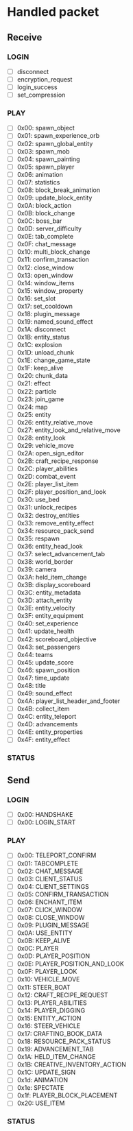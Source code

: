 # Handled packet
## Receive
### LOGIN
- [ ] disconnect
- [ ] encryption_request
- [ ] login_success
- [ ] set_compression

### PLAY
- [ ] 0x00: spawn_object
- [ ] 0x01: spawn_experience_orb
- [ ] 0x02: spawn_global_entity
- [ ] 0x03: spawn_mob
- [ ] 0x04: spawn_painting
- [ ] 0x05: spawn_player
- [ ] 0x06: animation
- [ ] 0x07: statistics
- [ ] 0x08: block_break_animation
- [ ] 0x09: update_block_entity
- [ ] 0x0A: block_action
- [ ] 0x0B: block_change
- [ ] 0x0C: boss_bar
- [ ] 0x0D: server_difficulty
- [ ] 0x0E: tab_complete
- [ ] 0x0F: chat_message
- [ ] 0x10: multi_block_change
- [ ] 0x11: confirm_transaction
- [ ] 0x12: close_window
- [ ] 0x13: open_window
- [ ] 0x14: window_items
- [ ] 0x15: window_property
- [ ] 0x16: set_slot
- [ ] 0x17: set_cooldown
- [ ] 0x18: plugin_message
- [ ] 0x19: named_sound_effect
- [ ] 0x1A: disconnect
- [ ] 0x1B: entity_status
- [ ] 0x1C: explosion
- [ ] 0x1D: unload_chunk
- [ ] 0x1E: change_game_state
- [ ] 0x1F: keep_alive
- [ ] 0x20: chunk_data
- [ ] 0x21: effect
- [ ] 0x22: particle
- [ ] 0x23: join_game
- [ ] 0x24: map
- [ ] 0x25: entity
- [ ] 0x26: entity_relative_move
- [ ] 0x27: entity_look_and_relative_move
- [ ] 0x28: entity_look
- [ ] 0x29: vehicle_move
- [ ] 0x2A: open_sign_editor
- [ ] 0x2B: craft_recipe_response
- [ ] 0x2C: player_abilities
- [ ] 0x2D: combat_event
- [ ] 0x2E: player_list_item
- [ ] 0x2F: player_position_and_look
- [ ] 0x30: use_bed
- [ ] 0x31: unlock_recipes
- [ ] 0x32: destroy_entities
- [ ] 0x33: remove_entity_effect
- [ ] 0x34: resource_pack_send
- [ ] 0x35: respawn
- [ ] 0x36: entity_head_look
- [ ] 0x37: select_advancement_tab
- [ ] 0x38: world_border
- [ ] 0x39: camera
- [ ] 0x3A: held_item_change
- [ ] 0x3B: display_scoreboard
- [ ] 0x3C: entity_metadata
- [ ] 0x3D: attach_entity
- [ ] 0x3E: entity_velocity
- [ ] 0x3F: entity_equipment
- [ ] 0x40: set_experience
- [ ] 0x41: update_health
- [ ] 0x42: scoreboard_objective
- [ ] 0x43: set_passengers
- [ ] 0x44: teams
- [ ] 0x45: update_score
- [ ] 0x46: spawn_position
- [ ] 0x47: time_update
- [ ] 0x48: title
- [ ] 0x49: sound_effect
- [ ] 0x4A: player_list_header_and_footer
- [ ] 0x4B: collect_item
- [ ] 0x4C: entity_teleport
- [ ] 0x4D: advancements
- [ ] 0x4E: entity_properties
- [ ] 0x4F: entity_effect

### STATUS

## Send
### LOGIN
- [ ] 0x00: HANDSHAKE
- [ ] 0x00: LOGIN_START

### PLAY
- [ ] 0x00: TELEPORT_CONFIRM
- [ ] 0x01: TABCOMPLETE
- [ ] 0x02: CHAT_MESSAGE
- [ ] 0x03: CLIENT_STATUS
- [ ] 0x04: CLIENT_SETTINGS
- [ ] 0x05: CONFIRM_TRANSACTION
- [ ] 0x06: ENCHANT_ITEM
- [ ] 0x07: CLICK_WINDOW
- [ ] 0x08: CLOSE_WINDOW
- [ ] 0x09: PLUGIN_MESSAGE
- [ ] 0x0A: USE_ENTITY
- [ ] 0x0B: KEEP_ALIVE
- [ ] 0x0C: PLAYER
- [ ] 0x0D: PLAYER_POSITION
- [ ] 0x0E: PLAYER_POSITION_AND_LOOK
- [ ] 0x0F: PLAYER_LOOK
- [ ] 0x10: VEHICLE_MOVE
- [ ] 0x11: STEER_BOAT
- [ ] 0x12: CRAFT_RECIPE_REQUEST
- [ ] 0x13: PLAYER_ABILITIES
- [ ] 0x14: PLAYER_DIGGING
- [ ] 0x15: ENTITY_ACTION
- [ ] 0x16: STEER_VEHICLE
- [ ] 0x17: CRAFTING_BOOK_DATA
- [ ] 0x18: RESOURCE_PACK_STATUS
- [ ] 0x19: ADVANCEMENT_TAB
- [ ] 0x1A: HELD_ITEM_CHANGE
- [ ] 0x1B: CREATIVE_INVENTORY_ACTION
- [ ] 0x1C: UPDATE_SIGN
- [ ] 0x1d: ANIMATION
- [ ] 0x1e: SPECTATE
- [ ] 0x1f: PLAYER_BLOCK_PLACEMENT
- [ ] 0x20: USE_ITEM

### STATUS
